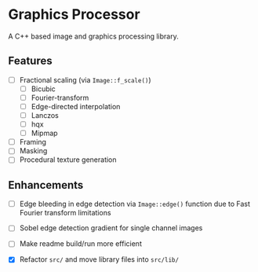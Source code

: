# Graphics Processor
A C++ based image and graphics processing library. 

## Features
- [ ] Fractional scaling (via `Image::f_scale()`)
    - [ ] Bicubic
    - [ ] Fourier-transform
    - [ ] Edge-directed interpolation
    - [ ] Lanczos
    - [ ] hqx
    - [ ] Mipmap
- [ ] Framing
- [ ] Masking
- [ ] Procedural texture generation

## Enhancements
- [ ] Edge bleeding in edge detection via `Image::edge()` function due to Fast Fourier transform limitations
- [ ] Sobel edge detection gradient for single channel images
- [ ] Make readme build/run more efficient
- [x] Refactor `src/` and move library files into `src/lib/`

